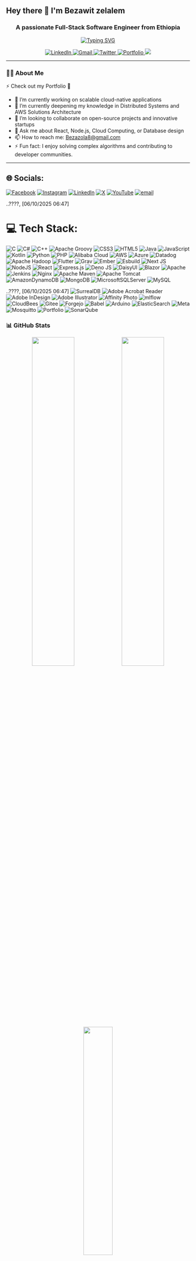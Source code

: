 
## Hey there 👋 I'm Bezawit zelalem

<h3 align="center">A passionate Full-Stack Software Engineer from Ethiopia</h3>

<p align="center">
  <a href="https://git.io/typing-svg"><img src="https://readme-typing-svg.demolab.com?font=Fira+Code&weight=600&size=22&duration=4000&pause=1000&color=22B4DE&center=true&vCenter=true&width=500&lines=Full-Stack+Developer;Cloud+Enthusiast;Problem+Solver;Clean+Code+Advocate" alt="Typing SVG" /></a>
</p>

<p align="center">
  <a href="https://linkedin.com/in/BezawitMan123">
    <img src="https://img.shields.io/badge/LinkedIn-0077B5?style=for-the-badge&logo=linkedin&logoColor=white" alt="LinkedIn"/>
  </a>
  <a href="mailto:Bezazola8@gmail.com">
    <img src="https://img.shields.io/badge/Gmail-D14836?style=for-the-badge&logo=gmail&logoColor=white" alt="Gmail"/>
  </a>
  <a href="https://x.com/BezawitMan123">
    <img src="https://img.shields.io/badge/X-000000?style=for-the-badge&logo=x&logoColor=white" alt="Twitter"/>
  </a>
  <a href="[Your Portfolio URL]">
    <img src="https://img.shields.io/badge/Portfolio-%23000000.svg?style=for-the-badge&logo=firefox&logoColor=#FF7139" alt="Portfolio"/>
    <img src="Uploading image.png" />
    
  </a>
</p>

---

### 👨‍💻 About Me
⚡️ Check out my Portfolio 🔗 
- 🔭 I’m currently working on scalable cloud-native applications
- 🌱 I’m currently deepening my knowledge in Distributed Systems and AWS Solutions Architecture
- 👯 I’m looking to collaborate on open-source projects and innovative startups
- 💬 Ask me about React, Node.js, Cloud Computing, or Database design
- 📫 How to reach me: Bezazola8@gmail.com
- ⚡️ Fun fact: I enjoy solving complex algorithms and contributing to developer communities.

---



## 🌐 Socials:
[![Facebook](https://img.shields.io/badge/Facebook-%231877F2.svg?logo=Facebook&logoColor=white)](https://facebook.com/DagneMan123) [![Instagram](https://img.shields.io/badge/Instagram-%23E4405F.svg?logo=Instagram&logoColor=white)](https://instagram.com/DagneMan123) [![LinkedIn](https://img.shields.io/badge/LinkedIn-%230077B5.svg?logo=linkedin&logoColor=white)](https://linkedin.com/in/DagneMan123) [![X](https://img.shields.io/badge/X-black.svg?logo=X&logoColor=white)](https://x.com/DagneMan123) [![YouTube](https://img.shields.io/badge/YouTube-%23FF0000.svg?logo=YouTube&logoColor=white)](https://youtube.com/@DagneMan123) [![email](https://img.shields.io/badge/Email-D14836?logo=gmail&logoColor=white)](mailto:aydenfudagne@gmail.com)

..????, [06/10/2025 06:47]
# 💻 Tech Stack:
![C](https://img.shields.io/badge/c-%2300599C.svg?style=for-the-badge&logo=c&logoColor=white) ![C#](https://img.shields.io/badge/c%23-%23239120.svg?style=for-the-badge&logo=csharp&logoColor=white) ![C++](https://img.shields.io/badge/c++-%2300599C.svg?style=for-the-badge&logo=c%2B%2B&logoColor=white) ![Apache Groovy](https://img.shields.io/badge/Apache%20Groovy-4298B8.svg?style=for-the-badge&logo=Apache+Groovy&logoColor=white) ![CSS3](https://img.shields.io/badge/css3-%231572B6.svg?style=for-the-badge&logo=css3&logoColor=white) ![HTML5](https://img.shields.io/badge/html5-%23E34F26.svg?style=for-the-badge&logo=html5&logoColor=white) ![Java](https://img.shields.io/badge/java-%23ED8B00.svg?style=for-the-badge&logo=openjdk&logoColor=white) ![JavaScript](https://img.shields.io/badge/javascript-%23323330.svg?style=for-the-badge&logo=javascript&logoColor=%23F7DF1E) ![Kotlin](https://img.shields.io/badge/kotlin-%237F52FF.svg?style=for-the-badge&logo=kotlin&logoColor=white) ![Python](https://img.shields.io/badge/python-3670A0?style=for-the-badge&logo=python&logoColor=ffdd54) ![PHP](https://img.shields.io/badge/php-%23777BB4.svg?style=for-the-badge&logo=php&logoColor=white) ![Alibaba Cloud](https://img.shields.io/badge/AlibabaCloud-%23FF6701.svg?style=for-the-badge&logo=alibabacloud&logoColor=white) ![AWS](https://img.shields.io/badge/AWS-%23FF9900.svg?style=for-the-badge&logo=amazon-aws&logoColor=white) ![Azure](https://img.shields.io/badge/azure-%230072C6.svg?style=for-the-badge&logo=microsoftazure&logoColor=white) ![Datadog](https://img.shields.io/badge/datadog-%23632CA6.svg?style=for-the-badge&logo=datadog&logoColor=white) ![Apache Hadoop](https://img.shields.io/badge/Apache%20Hadoop-66CCFF?style=for-the-badge&logo=apachehadoop&logoColor=black) ![Flutter](https://img.shields.io/badge/Flutter-%2302569B.svg?style=for-the-badge&logo=Flutter&logoColor=white) ![Grav](https://img.shields.io/badge/grav-%23FFFFFF.svg?style=for-the-badge&logo=grav&logoColor=221E1F) ![Ember](https://img.shields.io/badge/ember-1C1E24?style=for-the-badge&logo=ember.js&logoColor=#D04A37) ![Esbuild](https://img.shields.io/badge/esbuild-%23FFCF00.svg?style=for-the-badge&logo=esbuild&logoColor=black) ![Next JS](https://img.shields.io/badge/Next-black?style=for-the-badge&logo=next.js&logoColor=white) ![NodeJS](https://img.shields.io/badge/node.js-6DA55F?style=for-the-badge&logo=node.js&logoColor=white) ![React](https://img.shields.io/badge/react-%2320232a.svg?style=for-the-badge&logo=react&logoColor=%2361DAFB) ![Express.js](https://img.shields.io/badge/express.js-%23404d59.svg?style=for-the-badge&logo=express&logoColor=%2361DAFB) ![Deno JS](https://img.shields.io/badge/deno%20js-000000?style=for-the-badge&logo=deno&logoColor=white) ![DaisyUI](https://img.shields.io/badge/daisyui-5A0EF8?style=for-the-badge&logo=daisyui&logoColor=white) ![Blazor](https://img.shields.io/badge/blazor-%235C2D91.svg?style=for-the-badge&logo=blazor&logoColor=white) ![Apache](https://img.shields.io/badge/apache-%23D42029.svg?style=for-the-badge&logo=apache&logoColor=white) ![Jenkins](https://img.shields.io/badge/jenkins-%232C5263.svg?style=for-the-badge&logo=jenkins&logoColor=white) ![Nginx](https://img.shields.io/badge/nginx-%23009639.svg?style=for-the-badge&logo=nginx&logoColor=white) ![Apache Maven](https://img.shields.io/badge/Apache%20Maven-C71A36?style=for-the-badge&logo=Apache%20Maven&logoColor=white) ![Apache Tomcat](https://img.shields.io/badge/apache%20tomcat-%23F8DC75.svg?style=for-the-badge&logo=apache-tomcat&logoColor=black) ![AmazonDynamoDB](https://img.shields.io/badge/Amazon%20DynamoDB-4053D6?style=for-the-badge&logo=Amazon%20DynamoDB&logoColor=white) ![MongoDB](https://img.shields.io/badge/MongoDB-%234ea94b.svg?style=for-the-badge&logo=mongodb&logoColor=white) ![MicrosoftSQLServer](https://img.shields.io/badge/Microsoft%20SQL%20Server-CC2927?style=for-the-badge&logo=microsoft%20sql%20server&logoColor=white) ![MySQL](https://img.shields.io/badge/mysql-4479A1.svg?style=for-the-badge&logo=mysql&logoColor=white)

..????, [06/10/2025 06:47]
![SurrealDB](https://img.shields.io/badge/SurrealDB-FF00A0?style=for-the-badge&logo=surrealdb&logoColor=white) ![Adobe Acrobat Reader](https://img.shields.io/badge/Adobe%20Acrobat%20Reader-EC1C24.svg?style=for-the-badge&logo=Adobe%20Acrobat%20Reader&logoColor=white) ![Adobe InDesign](https://img.shields.io/badge/Adobe%20InDesign-49021F?style=for-the-badge&logo=adobeindesign&logoColor=FF3366) ![Adobe Illustrator](https://img.shields.io/badge/adobe%20illustrator-%23FF9A00.svg?style=for-the-badge&logo=adobe%20illustrator&logoColor=white) ![Affinity Photo](https://img.shields.io/badge/affinityphoto-%237E4DD2.svg?style=for-the-badge&logo=affinity-photo&logoColor=white) ![mlflow](https://img.shields.io/badge/mlflow-%23d9ead3.svg?style=for-the-badge&logo=numpy&logoColor=blue) ![CloudBees](https://img.shields.io/badge/CloudBees-1997B5&?logo=cloudbees&logoColor=white&style=for-the-badge) ![Gitee](https://img.shields.io/badge/Gitee-C71D23?style=for-the-badge&logo=gitee&logoColor=white) ![Forgejo](https://img.shields.io/badge/forgejo-%23FB923C.svg?style=for-the-badge&logo=forgejo&logoColor=white) ![Babel](https://img.shields.io/badge/Babel-F9DC3e?style=for-the-badge&logo=babel&logoColor=black) ![Arduino](https://img.shields.io/badge/-Arduino-00979D?style=for-the-badge&logo=Arduino&logoColor=white) ![ElasticSearch](https://img.shields.io/badge/-ElasticSearch-005571?style=for-the-badge&logo=elasticsearch) ![Meta](https://img.shields.io/badge/Meta-%230467DF.svg?style=for-the-badge&logo=Meta&logoColor=white) ![Mosquitto](https://img.shields.io/badge/mosquitto-%233C5280.svg?style=for-the-badge&logo=eclipsemosquitto&logoColor=white) ![Portfolio](https://img.shields.io/badge/Portfolio-%23000000.svg?style=for-the-badge&logo=firefox&logoColor=#FF7139) ![SonarQube](https://img.shields.io/badge/SonarQube-black?style=for-the-badge&logo=sonarqube&logoColor=4E9BCD)

### 📊 GitHub Stats

<p align="center">
  <img width="48%" src="https://github-readme-stats.vercel.app/api?username=DagneMan123&show_icons=true&theme=radical&hide_border=true&include_all_commits=true&count_private=true" />
  <img width="48%" src="https://github-readme-streak-stats.herokuapp.com/?user=DagneMan123&theme=radical&hide_border=true" />
</p>

<p align="center">
  <img width="40%" src="https://github-readme-stats.vercel.app/api/top-langs/?username=DagneMan123&layout=compact&theme=radical&hide_border=true&langs_count=8" />
</p>

---

## 🏆 GitHub Trophies

[![trophy](https://github-profile-trophy.vercel.app/?username=BezawiteMan123&theme=radical&no-frame=true&no-bg=true&margin-w=15&row=2&column=4)](https://github.com/ryo-ma/github-profile-trophy)

---

### 🔝 Recent Contributions

<!-- retro snake game -->
<picture>
  <source media="(prefers-color-scheme: dark)" srcset="https://raw.githubusercontent.com/DagneMan123/DagneMan123/output/github-contribution-grid-snake-dark.svg">
  <source media="(prefers-color-scheme: light)" srcset="https://raw.githubusercontent.com/DagneMan123/DagneMan123/output/github-contribution-grid-snake.svg">
  <img alt="github contribution grid snake animation" src="https://raw.githubusercontent.com/DagneMan123/DagneMan123/output/github-contribution-grid-snake.svg">
</picture>

---

### 📈 Activity Graph
[!Bezawite github activity graph](https://github-readme-activity-graph.vercel.app/graph?username=BezawiteMan123&theme=react-dark&hide_border=true&area=true)](https://github.com/ashutosh00710/github-readme-activity-graph)

---

### ✍️ Random Dev Quote
![](https://quotes-github-readme.vercel.app/api?type=horizontal&theme=radical)

---

<p align="center">
  <img src="https://komarev.com/ghpvc/?username=BezawitMan123&label=Profile%20Views&color=0e75b6&style=flat" alt="BezawitMan123" />
</p>

<p align="center">
  <a href="https://github.com/BezawitMan123?tab=repositories">
    <img src="https://img.shields.io/badge/Explore-My_Repositories-22B4DE?style=for-the-badge&logo=github" alt="Explore Repositories"/>
  </a>
</p>
  
<!-- Proudly created with GPRM ( https://gprm.itsvg.in ) -->
